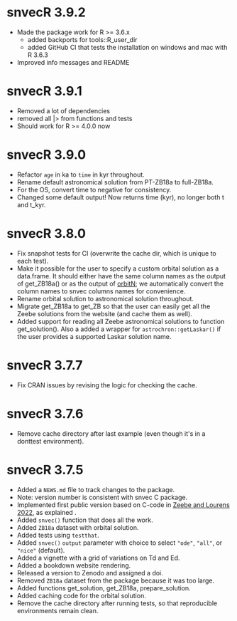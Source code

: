 # snvecR 3.9.2
* Made the package work for R >= 3.6.x
  * added backports for tools::R_user_dir
  * added GitHub CI that tests the installation on windows and mac with R 3.6.3
* Improved info messages and README

# snvecR 3.9.1
* Removed a lot of dependencies
* removed all |> from functions and tests
* Should work for R >= 4.0.0 now

# snvecR 3.9.0
* Refactor `age` in ka to `time` in kyr throughout.
* Rename default astronomical solution from PT-ZB18a to full-ZB18a.
* For the OS, convert time to negative for consistency.
* Changed some default output! Now returns time (kyr), no longer both t and t_kyr.

# snvecR 3.8.0
* Fix snapshot tests for CI (overwrite the cache dir, which is unique to each test).
* Make it possible for the user to specify a custom orbital solution as a
  data.frame. It should either have the same column names as the output of
  get_ZB18a() or as the output of [orbitN](https://github.com/rezeebe/orbitN);
  we automatically convert the column names to snvec columns names for
  convenience.
* Rename orbital solution to astronomical solution throughout.
* Migrate get_ZB18a to get_ZB so that the user can easily get all the Zeebe
  solutions from the website (and cache them as well).
* Added support for reading all Zeebe astronomical solutions to function
  get_solution(). Also a added a wrapper for `astrochron::getLaskar()` if the
  user provides a supported Laskar solution name.

# snvecR 3.7.7
* Fix CRAN issues by revising the logic for checking the cache.

# snvecR 3.7.6
* Remove cache directory after last example (even though it's in a donttest environment).

# snvecR 3.7.5
* Added a `NEWS.md` file to track changes to the package.
* Note: version number is consistent with snvec C package.
* Implemented first public version based on C-code in [Zeebe and Lourens
  2022](https://doi.org/10.1029/2021PA004349), as explained .
* Added `snvec()` function that does all the work.
* Added `ZB18a` dataset with orbital solution.
* Added tests using `testthat`.
* Added `snvec()` `output` parameter with choice to select `"ode"`, `"all"`, or `"nice"` (default).
* Added a vignette with a grid of variations on Td and Ed.
* Added a bookdown website rendering.
* Released a version to Zenodo and assigned a doi.
* Removed `ZB18a` dataset from the package because it was too large.
* Added functions get_solution, get_ZB18a, prepare_solution.
* Added caching code for the orbital solution.
* Remove the cache directory after running tests, so that reproducible environments remain clean.
